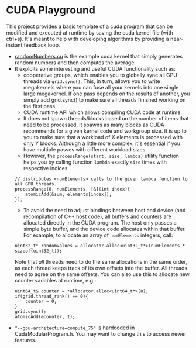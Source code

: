 
# CUDA Playground

This project provides a basic template of a cuda program that can be modified and executed at runtime by saving the cuda kernel file (with ctrl+s). It's meant to help with developing algorithms by providing a near-instant feedback loop. 

* [randomNumbers.cu](./modules/randomNumbers/randomNumbers.cu) is the example cuda kernel that simply generates random numbers and then computes the average.
* It exploits some interesting and useful CUDA functionality such as:
	* cooperative groups, which enables you to globally sync all GPU threads via ```grid.sync()```. This, in turn, allows you to write megakernels where you can fuse all your kernels into one single large megakernel. If one pass depends on the results of another, you simply add grid.sync() to make sure all threads finished working on the first pass. 
	* CUDA runtime API which allows compiling CUDA code at runtime. 
	* It does not spawn threads/blocks based on the number of items that need to be processed, it spawns as many blocks as CUDA recommends for a given kernel code and workgroup size. It is up to you to make sure that a workload of X elements is processed with only Y blocks. Although a little more complex, it's essential if you have multiple passes with different workload sizes. 
	* However, the ```processRange(start, size, lambda)``` utility function helps you by calling function ```lambda``` exactly ```size``` times with respective indices. 
	```
	// distributes <numElements> calls to the given lambda function to all GPU threads. 
	processRange(0, numElements, [&](int index){
		atomicAdd(&sum, elements[index]);
	});
	```
	* To avoid the need to adjust bindings between host and device (and recompilation of C++ host code), all buffers and counters are allocated directly in the CUDA program. The host only passes a simple byte buffer, and the device code allocates within that buffer. For example, to allocate an array of ```numElements``` integers, call:
	```
	uint32_t* randomValues = allocator.alloc<uint32_t*>(numElements * sizeof(uint32_t));
	```
	Note that _all_ threads need to do the same allocations in the same order, as each thread keeps track of its own offsets into the buffer. All threads need to agree on the same offsets. 
	You can also use this to allocate new counter variables at runtime, e.g.:
	```
	uint64_t& counter = *allocator.alloc<uint64_t*>(8);
	if(grid.thread_rank() == 0){
		counter = 0;
	}
	grid.sync();
	atomicAdd(&counter, 1);
	```
* ```"--gpu-architecture=compute_75"``` is hardcoded in CudaModularProgram.h. You may want to change this to access newer features. 